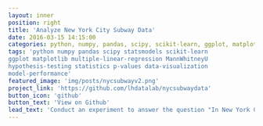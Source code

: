 ```yaml
---
layout: inner
position: right
title: 'Analyze New York City Subway Data'
date: 2016-03-15 14:15:00
categories: python, numpy, pandas, scipy, scikit-learn, ggplot, matplotlib, multiple-linear-regression, MannWhitneyU, hypothesis-testing, statistics, p-values, data-visualization, model-performance 
tags: 'python numpy pandas scipy statsmodels scikit-learn 
ggplot matplotlib multiple-linear-regression MannWhitneyU 
hypothesis-testing statistics p-values data-visualization
model-performance'
featured_image: 'img/posts/nycsubwayv2.png'
project_link: 'https://github.com/lhdatalab/nycsubwaydata'
button_icon: 'github'
button_text: 'View on Github'
lead_text: 'Conduct an experiment to answer the question "In New York City, do more people ride the subway when it is raining?" Yes, on average 183 more passengers per station.'
---
```


